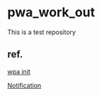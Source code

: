 # pwa_work_out
This is a test repository

## ref.

[wpa init](https://rainmakerho.github.io/2021/01/25/Progressive-Web-Application-Install/)

[Notification](https://jonny-huang.github.io/angular/training/21_pwa3/)